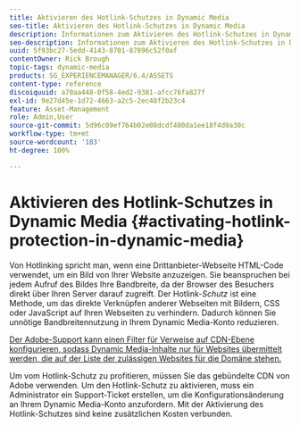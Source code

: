 ```yaml
---
title: Aktivieren des Hotlink-Schutzes in Dynamic Media
seo-title: Aktivieren des Hotlink-Schutzes in Dynamic Media
description: Informationen zum Aktivieren des Hotlink-Schutzes in Dynamic Media.
seo-description: Informationen zum Aktivieren des Hotlink-Schutzes in Dynamic Media.
uuid: 5f93bc27-5edd-4143-8701-87896c52f0af
contentOwner: Rick Brough
topic-tags: dynamic-media
products: SG_EXPERIENCEMANAGER/6.4/ASSETS
content-type: reference
discoiquuid: a70aa448-0f58-4ed2-9381-afcc76fa827f
exl-id: 9e27d45e-1d72-4663-a2c5-2ec48f2b23c4
feature: Asset-Management
role: Admin,User
source-git-commit: 5d96c09ef764b02e08dcdf480da1ee18f4d9a30c
workflow-type: tm+mt
source-wordcount: '183'
ht-degree: 100%

---
```


# Aktivieren des Hotlink-Schutzes in Dynamic Media {#activating-hotlink-protection-in-dynamic-media}

Von Hotlinking spricht man, wenn eine Drittanbieter-Webseite HTML-Code verwendet, um ein Bild von Ihrer Website anzuzeigen. Sie beanspruchen bei jedem Aufruf des Bildes Ihre Bandbreite, da der Browser des Besuchers direkt über Ihren Server darauf zugreift. Der Hotlink-*Schutz* ist eine Methode, um das direkte Verknüpfen anderer Webseiten mit Bildern, CSS oder JavaScript auf Ihren Webseiten zu verhindern. Dadurch können Sie unnötige Bandbreitennutzung in Ihrem Dynamic Media-Konto reduzieren.

[Der Adobe-Support kann einen Filter für Verweise auf CDN-Ebene konfigurieren, sodass Dynamic Media-Inhalte nur für Websites übermittelt werden, die auf der Liste der zulässigen Websites für die Domäne stehen.](https://helpx.adobe.com/de/support.html)

Um vom Hotlink-Schutz zu profitieren, müssen Sie das gebündelte CDN von Adobe verwenden. Um den Hotlink-Schutz zu aktivieren, muss ein Administrator ein Support-Ticket erstellen, um die Konfigurationsänderung an Ihrem Dynamic Media-Konto anzufordern. Mit der Aktivierung des Hotlink-Schutzes sind keine zusätzlichen Kosten verbunden.
